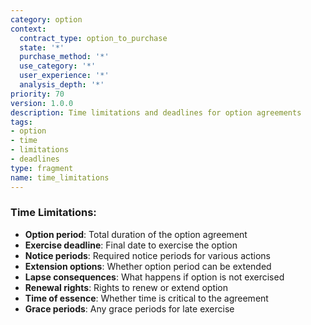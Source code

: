```yaml
---
category: option
context:
  contract_type: option_to_purchase
  state: '*'
  purchase_method: '*'
  use_category: '*'
  user_experience: '*'
  analysis_depth: '*'
priority: 70
version: 1.0.0
description: Time limitations and deadlines for option agreements
tags:
- option
- time
- limitations
- deadlines
type: fragment
name: time_limitations
---
```


### Time Limitations:
- **Option period**: Total duration of the option agreement
- **Exercise deadline**: Final date to exercise the option
- **Notice periods**: Required notice periods for various actions
- **Extension options**: Whether option period can be extended
- **Lapse consequences**: What happens if option is not exercised
- **Renewal rights**: Rights to renew or extend option
- **Time of essence**: Whether time is critical to the agreement
- **Grace periods**: Any grace periods for late exercise
